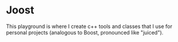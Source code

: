 # Joost
This playground is where I create c++ tools and classes that I use for personal projects (analogous to Boost, pronounced like "juiced").
